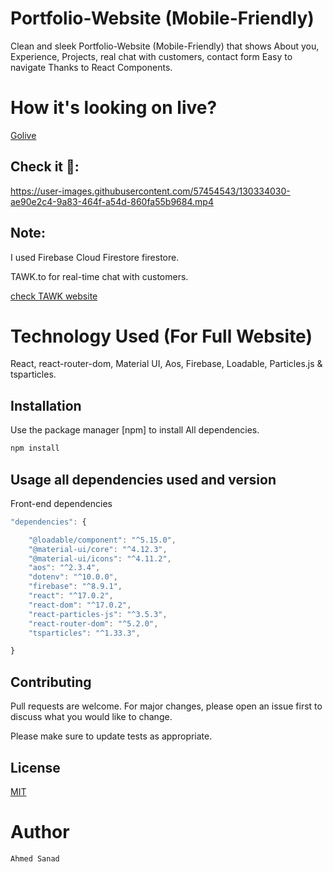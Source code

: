 
# Portfolio-Website (Mobile-Friendly)

Clean and sleek Portfolio-Website (Mobile-Friendly) that shows About you, Experience, Projects, real chat with customers, contact form Easy to navigate Thanks to React Components.


# How it's looking on live?

[Golive](https://sanadwebdev.web.app/)


## Check it 🤗:



https://user-images.githubusercontent.com/57454543/130334030-ae90e2c4-9a83-464f-a54d-860fa55b9684.mp4



## Note:

I used Firebase Cloud Firestore firestore.

TAWK.to for real-time chat with customers.

[check TAWK website](https://www.tawk.to/)


# Technology Used (For Full Website)

React,
react-router-dom, 
Material UI,
Aos,
Firebase,
Loadable,
Particles.js & tsparticles.


## Installation

Use the package manager [npm] to install All dependencies.

```bash
npm install
```


## Usage all dependencies used and version

Front-end dependencies
 
```javascript
"dependencies": {

    "@loadable/component": "^5.15.0",
    "@material-ui/core": "^4.12.3",
    "@material-ui/icons": "^4.11.2",
    "aos": "^2.3.4",
    "dotenv": "^10.0.0",
    "firebase": "^8.9.1",
    "react": "^17.0.2",
    "react-dom": "^17.0.2",
    "react-particles-js": "^3.5.3",
    "react-router-dom": "^5.2.0",
    "tsparticles": "^1.33.3",

}
```

## Contributing
Pull requests are welcome. For major changes, please open an issue first to discuss what you would like to change.

Please make sure to update tests as appropriate.

## License
[MIT](https://choosealicense.com/licenses/mit/)

# Author
`Ahmed Sanad`
